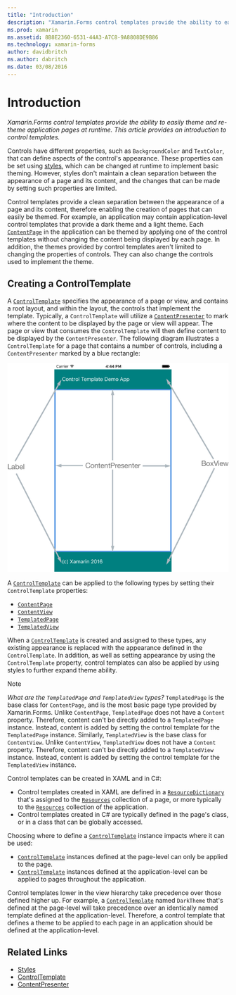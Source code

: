 ```yaml
---
title: "Introduction"
description: "Xamarin.Forms control templates provide the ability to easily theme and re-theme application pages at runtime. This article provides an introduction to control templates."
ms.prod: xamarin
ms.assetid: 8B8E2360-6531-44A3-A7C8-9A8808DE9B86
ms.technology: xamarin-forms
author: davidbritch
ms.author: dabritch
ms.date: 03/08/2016
---
```


# Introduction

_Xamarin.Forms control templates provide the ability to easily theme and re-theme application pages at runtime. This article provides an introduction to control templates._

Controls have different properties, such as `BackgroundColor` and `TextColor`, that can define aspects of the control's appearance. These properties can be set using [styles](~/xamarin-forms/user-interface/styles/index.md), which can be changed at runtime to implement basic theming. However, styles don't maintain a clean separation between the appearance of a page and its content, and the changes that can be made by setting such properties are limited.

Control templates provide a clean separation between the appearance of a page and its content, therefore enabling the creation of pages that can easily be themed. For example, an application may contain application-level control templates that provide a dark theme and a light theme. Each [`ContentPage`](https://developer.xamarin.com/api/type/Xamarin.Forms.ContentPage/) in the application can be themed by applying one of the control templates without changing the content being displayed by each page. In addition, the themes provided by control templates aren't limited to changing the properties of controls. They can also change the controls used to implement the theme.

## Creating a ControlTemplate

A [`ControlTemplate`](https://developer.xamarin.com/api/type/Xamarin.Forms.ControlTemplate/) specifies the appearance of a page or view, and contains a root layout, and within the layout, the controls that implement the template. Typically, a `ControlTemplate` will utilize a [`ContentPresenter`](https://developer.xamarin.com/api/type/Xamarin.Forms.ContentPresenter/) to mark where the content to be displayed by the page or view will appear. The page or view that consumes the `ControlTemplate` will then define content to be displayed by the `ContentPresenter`. The following diagram illustrates a `ControlTemplate` for a page that contains a number of controls, including a `ContentPresenter` marked by a blue rectangle:

![](introduction-images/control-template.png "Control Template for a Page")

A [`ControlTemplate`](https://developer.xamarin.com/api/type/Xamarin.Forms.ControlTemplate/) can be applied to the following types by setting their `ControlTemplate` properties:

- [`ContentPage`](https://developer.xamarin.com/api/type/Xamarin.Forms.ContentPage/)
- [`ContentView`](https://developer.xamarin.com/api/type/Xamarin.Forms.ContentView/)
- [`TemplatedPage`](https://developer.xamarin.com/api/type/Xamarin.Forms.TemplatedPage/)
- [`TemplatedView`](https://developer.xamarin.com/api/type/Xamarin.Forms.TemplatedView/)

When a [`ControlTemplate`](https://developer.xamarin.com/api/type/Xamarin.Forms.ControlTemplate/) is created and assigned to these types, any existing appearance is replaced with the appearance defined in the `ControlTemplate`. In addition, as well as setting appearance by using the `ControlTemplate` property, control templates can also be applied by using styles to further expand theme ability.

> [!NOTE]
>  *What are the `TemplatedPage` and `TemplatedView` types?* `TemplatedPage` is the base class for `ContentPage`, and is the most basic page type provided by Xamarin.Forms. Unlike `ContentPage`, `TemplatedPage` does not have a `Content` property. Therefore, content can't be directly added to a `TemplatedPage` instance. Instead, content is added by setting the control template for the `TemplatedPage` instance. Similarly, `TemplatedView` is the base class for `ContentView`. Unlike `ContentView`, `TemplatedView` does not have a `Content` property. Therefore, content can't be directly added to a `TemplatedView` instance. Instead, content is added by setting the control template for the `TemplatedView` instance.

Control templates can be created in XAML and in C#:

- Control templates created in XAML are defined in a [`ResourceDictionary`](https://developer.xamarin.com/api/type/Xamarin.Forms.ResourceDictionary/) that's assigned to the [`Resources`](https://developer.xamarin.com/api/property/Xamarin.Forms.VisualElement.Resources/) collection of a page, or more typically to the [`Resources`](https://developer.xamarin.com/api/property/Xamarin.Forms.Application.Resources/) collection of the application.
- Control templates created in C# are typically defined in the page's class, or in a class that can be globally accessed.

Choosing where to define a [`ControlTemplate`](https://developer.xamarin.com/api/type/Xamarin.Forms.ControlTemplate/) instance impacts where it can be used:

- [`ControlTemplate`](https://developer.xamarin.com/api/type/Xamarin.Forms.ControlTemplate/) instances defined at the page-level can only be applied to the page.
- [`ControlTemplate`](https://developer.xamarin.com/api/type/Xamarin.Forms.ControlTemplate/) instances defined at the application-level can be applied to pages throughout the application.

Control templates lower in the view hierarchy take precedence over those defined higher up. For example, a [`ControlTemplate`](https://developer.xamarin.com/api/type/Xamarin.Forms.ControlTemplate/) named `DarkTheme` that's defined at the page-level will take precedence over an identically named template defined at the application-level. Therefore, a control template that defines a theme to be applied to each page in an application should be defined at the application-level.


## Related Links

- [Styles](~/xamarin-forms/user-interface/styles/index.md)
- [ControlTemplate](https://developer.xamarin.com/api/type/Xamarin.Forms.ControlTemplate/)
- [ContentPresenter](https://developer.xamarin.com/api/type/Xamarin.Forms.ContentPresenter/)

